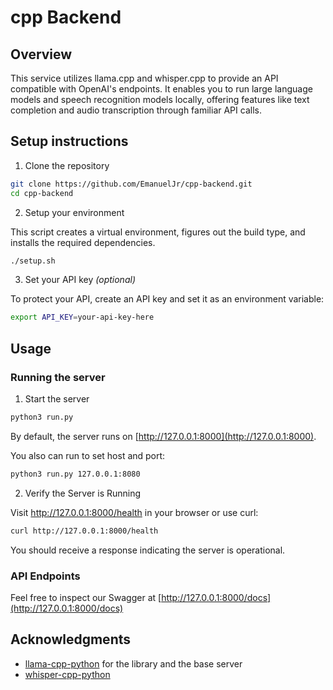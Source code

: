 # cpp Backend

## Overview

This service utilizes llama.cpp and whisper.cpp to provide an API compatible with OpenAI's endpoints. It enables you to run large language models and speech recognition models locally, offering features like text completion and audio transcription through familiar API calls.

## Setup instructions

1. Clone the repository

```bash
git clone https://github.com/EmanuelJr/cpp-backend.git
cd cpp-backend
```

2. Setup your environment

This script creates a virtual environment, figures out the build type, and installs the required dependencies.

```bash
./setup.sh
```

3. Set your API key _(optional)_

To protect your API, create an API key and set it as an environment variable:

```bash
export API_KEY=your-api-key-here
```

## Usage

### Running the server

1. Start the server

```bash
python3 run.py
```

By default, the server runs on [http://127.0.0.1:8000](http://127.0.0.1:8000).

You also can run to set host and port:

```bash
python3 run.py 127.0.0.1:8080
```

2. Verify the Server is Running

Visit http://127.0.0.1:8000/health in your browser or use curl:

```bash
curl http://127.0.0.1:8000/health
```

You should receive a response indicating the server is operational.

### API Endpoints

Feel free to inspect our Swagger at [http://127.0.0.1:8000/docs](http://127.0.0.1:8000/docs)

## Acknowledgments

- [llama-cpp-python](https://github.com/abetlen/llama-cpp-python) for the library and the base server
- [whisper-cpp-python](https://github.com/carloscdias/whisper-cpp-python)

